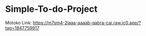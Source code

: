 # Simple-To-do-Project

Motoko Link:
https://m7sm4-2iaaa-aaaab-qabra-cai.raw.ic0.app/?tag=1847759917
